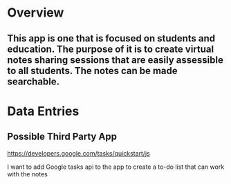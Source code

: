 # Overview
 <h2>This app is one that is focused on students and education. The purpose of it is to create virtual notes sharing sessions that are easily assessible to all students. The notes can be made searchable. </h2>

# Data Entries

## Possible Third Party App
https://developers.google.com/tasks/quickstart/js 

I want to add Google tasks api to the app to create a to-do list that can work with the notes


